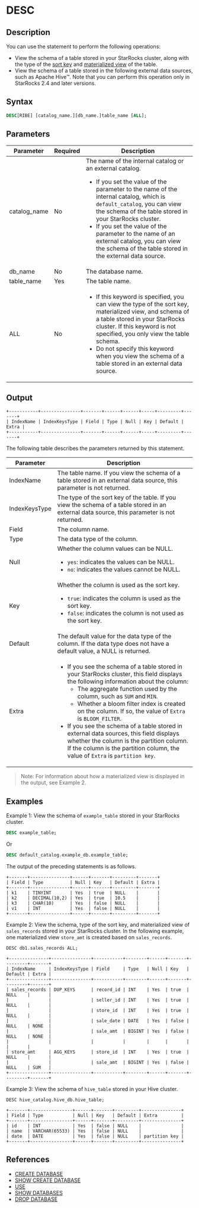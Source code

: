 # DESC

## Description

You can use the statement to perform the following operations:

- View the schema of a table stored in your StarRocks cluster, along with the type of the [sort key](../../../table_design/Sort_key) and [materialized view](../../../using_starrocks/Materialized_view) of the table.
- View the schema of a table stored in the following external data sources, such as Apache Hive™. Note that you can perform this operation only in StarRocks 2.4 and later versions.

## Syntax

```SQL
DESC[RIBE] [catalog_name.][db_name.]table_name [ALL];
```

## Parameters

| **Parameter** | **Required** | **Description**                                              |
| ------------- | ------------ | ------------------------------------------------------------ |
| catalog_name  | No           | The name of the internal catalog or an external catalog. <ul><li>If you set the value of the parameter to the name of the internal catalog, which is `default_catalog`, you can view the schema of the table stored in your StarRocks cluster. </li><li>If you set the value of the parameter to the name of an external catalog, you can view the schema of the table stored in the external data source.</li></ul> |
| db_name       | No           | The database name.                                           |
| table_name    | Yes          | The table name.                                              |
| ALL           | No           | <ul><li>If this keyword is specified, you can view the type of the sort key, materialized view, and schema of a table stored in your StarRocks cluster. If this keyword is not specified, you only view the table schema. </li><li>Do not specify this keyword when you view the schema of a table stored in an external data source.</li></ul> |

## Output

```Plain
+-----------+---------------+-------+------+------+-----+---------+-------+
| IndexName | IndexKeysType | Field | Type | Null | Key | Default | Extra |
+-----------+---------------+-------+------+------+-----+---------+-------+
```

The following table describes the parameters returned by this statement.

| **Parameter** | **Description**                                              |
| ------------- | ------------------------------------------------------------ |
| IndexName     | The table name. If you view the schema of a table stored in an external data source, this parameter is not returned. |
| IndexKeysType | The type of the sort key of the table. If you view the schema of a table stored in an external data source, this parameter is not returned. |
| Field         | The column name.                                             |
| Type          | The data type of the column.                                 |
| Null          | Whether the column values can be NULL. <ul><li>`yes`: indicates the values can be NULL. </li><li>`no`: indicates the values cannot be NULL. </li></ul>|
| Key           | Whether the column is used as the sort key. <ul><li>`true`: indicates the column is used as the sort key. </li><li>`false`: indicates the column is not used as the sort key. </li></ul>|
| Default       | The default value for the data type of the column. If the data type does not have a default value, a NULL is returned. |
| Extra         | <ul><li>If you see the schema of a table stored in your StarRocks cluster, this field displays the following information about the column: <ul><li>The aggregate function used by the column, such as `SUM` and `MIN`. </li><li>Whether a bloom filter index is created on the column. If so, the value of `Extra` is `BLOOM_FILTER`. </li></ul></li><li>If you see the schema of a table stored in external data sources, this field displays whether the column is the partition column. If the column is the partition column, the value of `Extra` is `partition key`. </li></ul>|

> Note: For information about how a materialized view is displayed in the output, see Example 2.

## Examples

Example 1: View the schema of `example_table` stored in your StarRocks cluster.

```SQL
DESC example_table;
```

Or

```SQL
DESC default_catalog.example_db.example_table;
```

The output of the preceding statements is as follows.

```Plain
+-------+---------------+------+-------+---------+-------+
| Field | Type          | Null | Key   | Default | Extra |
+-------+---------------+------+-------+---------+-------+
| k1    | TINYINT       | Yes  | true  | NULL    |       |
| k2    | DECIMAL(10,2) | Yes  | true  | 10.5    |       |
| k3    | CHAR(10)      | Yes  | false | NULL    |       |
| v1    | INT           | Yes  | false | NULL    |       |
+-------+---------------+------+-------+---------+-------+
```

Example 2: View the schema, type of the sort key, and materialized view of `sales_records` stored in your StarRocks cluster. In the following example, one materialized view `store_amt` is created based on `sales_records`.

```Plain
DESC db1.sales_records ALL;

+---------------+---------------+-----------+--------+------+-------+---------+-------+
| IndexName     | IndexKeysType | Field     | Type   | Null | Key   | Default | Extra |
+---------------+---------------+-----------+--------+------+-------+---------+-------+
| sales_records | DUP_KEYS      | record_id | INT    | Yes  | true  | NULL    |       |
|               |               | seller_id | INT    | Yes  | true  | NULL    |       |
|               |               | store_id  | INT    | Yes  | true  | NULL    |       |
|               |               | sale_date | DATE   | Yes  | false | NULL    | NONE  |
|               |               | sale_amt  | BIGINT | Yes  | false | NULL    | NONE  |
|               |               |           |        |      |       |         |       |
| store_amt     | AGG_KEYS      | store_id  | INT    | Yes  | true  | NULL    |       |
|               |               | sale_amt  | BIGINT | Yes  | false | NULL    | SUM   |
+---------------+---------------+-----------+--------+------+-------+---------+-------+
```

Example 3: View the schema of `hive_table` stored in your Hive cluster.

```Plain
DESC hive_catalog.hive_db.hive_table;

+-------+----------------+------+-------+---------+---------------+ 
| Field | Type           | Null | Key   | Default | Extra         | 
+-------+----------------+------+-------+---------+---------------+ 
| id    | INT            | Yes  | false | NULL    |               | 
| name  | VARCHAR(65533) | Yes  | false | NULL    |               | 
| date  | DATE           | Yes  | false | NULL    | partition key | 
+-------+----------------+------+-------+---------+---------------+
```

## References

- [CREATE DATABASE](../data-definition/CREATE_DATABASE.md)
- [SHOW CREATE DATABASE](../data-manipulation/SHOW_CREATE_DATABASE.md)
- [USE](../data-definition/USE.md)
- [SHOW DATABASES](../data-manipulation/SHOW_DATABASES.md)
- [DROP DATABASE](../data-definition/DROP_DATABASE.md)

